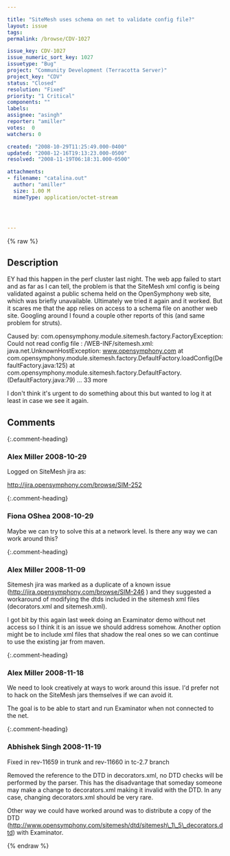 ```yaml
---

title: "SiteMesh uses schema on net to validate config file?"
layout: issue
tags: 
permalink: /browse/CDV-1027

issue_key: CDV-1027
issue_numeric_sort_key: 1027
issuetype: "Bug"
project: "Community Development (Terracotta Server)"
project_key: "CDV"
status: "Closed"
resolution: "Fixed"
priority: "1 Critical"
components: ""
labels: 
assignee: "asingh"
reporter: "amiller"
votes:  0
watchers: 0

created: "2008-10-29T11:25:49.000-0400"
updated: "2008-12-16T19:13:23.000-0500"
resolved: "2008-11-19T06:18:31.000-0500"

attachments:
- filename: "catalina.out"
  author: "amiller"
  size: 1.00 M
  mimeType: application/octet-stream




---
```


{% raw %}

## Description

<div markdown="1" class="description">

EY had this happen in the perf cluster last night.  The web app failed to start and as far as I can tell, the problem is that the SiteMesh xml config is being validated against a public schema held on the OpenSymphony web site, which was briefly unavailable.  Ultimately we tried it again and it worked.  But it scares me that the app relies on access to a schema file on another web site.  Googling around I found a couple other reports of this (and same problem for struts).  

Caused by: com.opensymphony.module.sitemesh.factory.FactoryException: Could not read config file : /WEB-INF/sitemesh.xml: java.net.UnknownHostException: www.opensymphony.com
       at com.opensymphony.module.sitemesh.factory.DefaultFactory.loadConfig(DefaultFactory.java:125) 
       at com.opensymphony.module.sitemesh.factory.DefaultFactory.<init>(DefaultFactory.java:79) 
       ... 33 more

I don't think it's urgent to do something about this but wanted to log it at least in case we see it again.


</div>

## Comments


{:.comment-heading}
### **Alex Miller** <span class="date">2008-10-29</span>

<div markdown="1" class="comment">

Logged on SiteMesh jira as:

http://jira.opensymphony.com/browse/SIM-252



</div>


{:.comment-heading}
### **Fiona OShea** <span class="date">2008-10-29</span>

<div markdown="1" class="comment">

Maybe we can try to solve this at a network level.
Is there any way we can work around this?

</div>


{:.comment-heading}
### **Alex Miller** <span class="date">2008-11-09</span>

<div markdown="1" class="comment">

Sitemesh jira was marked as a duplicate of a known issue (http://jira.opensymphony.com/browse/SIM-246 ) and they suggested a workaround of modifying the dtds included in the sitemesh xml files (decorators.xml and sitemesh.xml).  

I got bit by this again last week doing an Examinator demo without net access so I think it is an issue we should address somehow.  Another option might be to include xml files that shadow the real ones so we can continue to use the existing jar from maven.

</div>


{:.comment-heading}
### **Alex Miller** <span class="date">2008-11-18</span>

<div markdown="1" class="comment">

We need to look creatively at ways to work around this issue.  I'd prefer not to hack on the SiteMesh jars themselves if we can avoid it.  

The goal is to be able to start and run Examinator when not connected to the net.

</div>


{:.comment-heading}
### **Abhishek Singh** <span class="date">2008-11-19</span>

<div markdown="1" class="comment">

Fixed in rev-11659 in trunk and rev-11660 in tc-2.7 branch

Removed the reference to the DTD in decorators.xml, no DTD checks will be performed by the parser.
This has the disadvantage that someday someone may make a change to decorators.xml making it invalid with the DTD. In any case, changing decorators.xml should be very rare.

Other way we could have worked around was to distribute a copy of the DTD (http://www.opensymphony.com/sitemesh/dtd/sitemesh\_1\_5\_decorators.dtd) with Examinator. 



</div>



{% endraw %}
